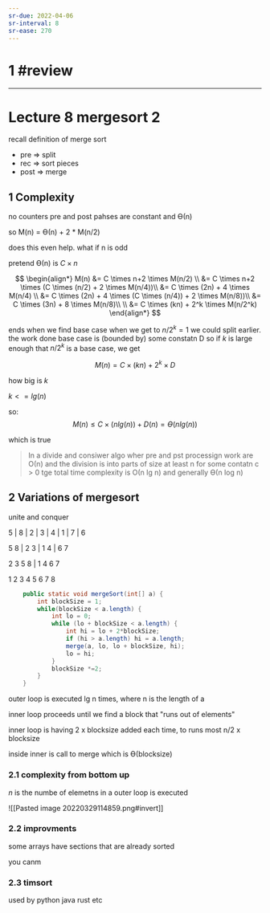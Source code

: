 ```yaml
---
sr-due: 2022-04-06
sr-interval: 8
sr-ease: 270
---
```

# 1 #review 
---
# Lecture 8 mergesort 2
recall definition of merge sort
- pre ⇒ split
- rec ⇒ sort pieces
- post ⇒ merge

## 1 Complexity
no counters
pre and post pahses are constant and ϴ(n)

so M(n) = ϴ(n) + 2 * M(n/2)

does this even help. what if n is odd

pretend ϴ(n) is $C \times n$ 

$$
\begin{align*}
M(n) &= C \times n+2 \times M(n/2) \\
&= C \times n+2 \times (C \times (n/2) + 2 \times M(n/4))\\
&= C \times (2n) + 4 \times M(n/4) \\
&= C \times (2n) + 4 \times (C \times (n/4)) + 2 \times M(n/8))\\
&= C \times (3n) + 8 \times M(n/8)\\ \\
&= C \times (kn) + 2^k \times M(n/2^k)
\end{align*}
$$

ends when we find base case
when we get to $n/2^k = 1$
we could split earlier.
the work done base case is (bounded by) some constatn D
so if $k$ is large enough that $n/2^k$ is a base case, we get

$$
M(n) = C \times (kn) + 2^k \times D
$$

how big is $k$

$k <=lg(n)$

so: 
$$
M(n) ≤ C \times (n lg(n)) + D(n) = ϴ(n lg(n))
$$

which is true

> In a divide and consiwer algo wher pre and pst processign work are Ο(n) and the division is  into parts of size at least n for some contatn c > 0 tge total time complexity is Ο(n lg n) and generally ϴ(n log n)

## 2 Variations of mergesort

unite and conquer

5 | 8 | 2 | 3 | 4 | 1 | 7 | 6

5 8 | 2 3 | 1 4 | 6 7

2 3 5 8 | 1 4 6 7

1 2 3 4 5 6 7 8

```java
	public static void mergeSort(int[] a) {
		int blockSize = 1;
		while(blockSize < a.length) {
			int lo = 0;
			while (lo + blockSize < a.length) {
				int hi = lo + 2*blockSize;
				if (hi > a.length) hi = a.length;
				merge(a, lo, lo + blockSize, hi);
				lo = hi;			
			}
			blockSize *=2;		
		}	
	}

```

outer loop is executed lg n times, where n is the length of a

inner loop proceeds  until we find a block that "runs out of elements"

inner loop is having 2 x blocksize added each time, to runs most n/2 x blocksize

inside inner is call to merge which is ϴ(blocksize)


### 2.1 complexity from bottom up
$n$ is the numbe of elemetns in a
outer loop is executed

![[Pasted image 20220329114859.png#invert]]

### 2.2 improvments
some arrays have sections that are already sorted

you canm

### 2.3 timsort
used by python java rust etc